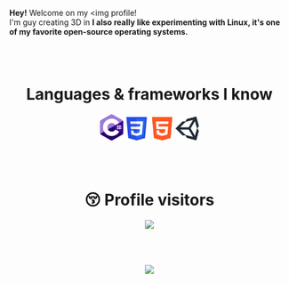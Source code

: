 

 <b>Hey!</b> Welcome on my <img  profile!<br>I'm guy creating 3D in <b> I also really like experimenting with <b> Linux</b>, it's one of my favorite open-source operating systems.</p><br><br>

<h1 align="center">
   Languages & frameworks I know
</h2>

<p align="center" style="text-decoration: none"> 
</img></a>
    <a href="https://www.microsoft.com/"><img src="https://raw.githubusercontent.com/PedrexDev/PedrexDev/main/assets/c%23.png" width="42" alt="C#"></img></a> 
    <a href="https://www.w3schools.com/css/"><img src="https://raw.githubusercontent.com/PedrexDev/PedrexDev/main/assets/css.png" width="42" alt="CSS"></img></a> 
    <a href="https://www.w3schools.com/html/"><img src="https://raw.githubusercontent.com/PedrexDev/PedrexDev/main/assets/html.png" width="42" alt="HTML"></img></a>
    <a href="https://www.unity.com/"><img src="https://raw.githubusercontent.com/PedrexDev/PedrexDev/main/assets/unity.png" width="42" alt="Unity"></img></a>

    
  
   
  

</p><br><br>

<h1 align="center">
     😚 Profile visitors
</h2>

<p align="center" style="text-decoration: none"> 
  <img src="https://profile-counter.glitch.me/ghostpengu/count.svg"></img>
</p><br><br>
  
<p align="center" style="text-decoration: none;">
    <a href="https://github.com/PedrexDev/my-website">
        <img src="https://github-readme-stats.vercel.app/api/pin/?username=PedrexDev&repo=my-website&bg_color=0d1117&title_color=58a6ff&text_color=8b949e&icon_color=0094FF&hide_border=true/" />
    </a>
</p>




